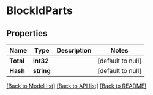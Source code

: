 # BlockIdParts

## Properties
Name | Type | Description | Notes
------------ | ------------- | ------------- | -------------
**Total** | **int32** |  | [default to null]
**Hash** | **string** |  | [default to null]

[[Back to Model list]](../README.md#documentation-for-models) [[Back to API list]](../README.md#documentation-for-api-endpoints) [[Back to README]](../README.md)

